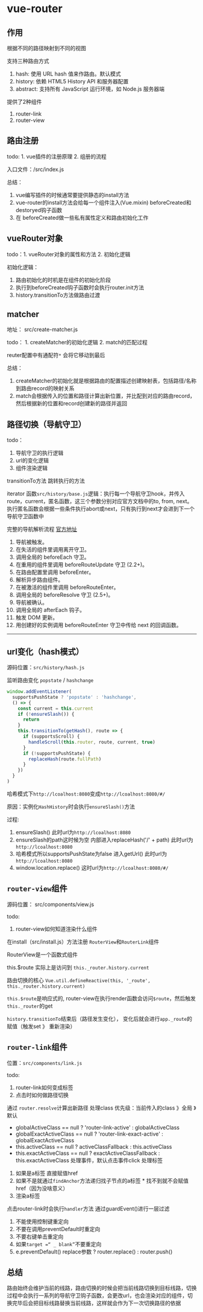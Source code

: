 # vue-router

## 作用

根据不同的路径映射到不同的视图

支持三种路由方式

  1. hash: 使用 URL hash 值来作路由。默认模式
  2. history: 依赖 HTML5 History API 和服务器配置
  3. abstract: 支持所有 JavaScript 运行环境，如 Node.js 服务器端

提供了2种组件

  1. router-link
  2. router-view

## 路由注册

todo: 1. vue插件的注册原理 2. 组册的流程

入口文件：/src/index.js

总结：

  1. vue编写插件的时候通常要提供静态的install方法
  2. vue-router的install方法会给每一个组件注入(Vue.mixin) beforeCreated和destoryed钩子函数
  3. 在 beforeCreated做一些私有属性定义和路由初始化工作

## vueRouter对象

todo：1. vueRouter对象的属性和方法 2. 初始化逻辑

初始化逻辑：

  1. 路由初始化的时机是在组件的初始化阶段
  2. 执行到beforeCreated钩子函数时会执行router.init方法
  3. history.transitionTo方法做路由过渡

## matcher

地址： src/create-matcher.js

todo： 1. createMatcher的初始化逻辑 2. match的匹配过程

reuter配置中有通配符`*` 会将它移动到最后

总结：

  1. createMatcher的初始化就是根据路由的配置描述创建映射表，包括路径/名称到路由record的映射关系
  2. match会根据传入的位置和路径计算出新位置，并比配到对应的路由record，然后根据新的位置和record创建新的路径并返回

## 路径切换（导航守卫）

todo：

  1. 导航守卫的执行逻辑
  2. url的变化逻辑
  3. 组件渲染逻辑

  transitionTo方法 跳转执行的方法

  iterator 函数`src/history/base.js`逻辑：执行每一个导航守卫hook，并传入route，current，匿名函数，这三个参数分别对应官方文档中的to, from, next。执行匿名函数会根据一些条件执行abort或next，只有执行到next才会进到下一个导航守卫函数中

完整的导航解析流程 [官方地址](https://router.vuejs.org/zh/guide/advanced/navigation-guards.html#%E5%AE%8C%E6%95%B4%E7%9A%84%E5%AF%BC%E8%88%AA%E8%A7%A3%E6%9E%90%E6%B5%81%E7%A8%8B)


1. 导航被触发。
2. 在失活的组件里调用离开守卫。
3. 调用全局的 beforeEach 守卫。
4. 在重用的组件里调用 beforeRouteUpdate 守卫 (2.2+)。
5. 在路由配置里调用 beforeEnter。
6. 解析异步路由组件。
7. 在被激活的组件里调用 beforeRouteEnter。
8. 调用全局的 beforeResolve 守卫 (2.5+)。
9. 导航被确认。
10. 调用全局的 afterEach 钩子。
11. 触发 DOM 更新。
12. 用创建好的实例调用 beforeRouteEnter 守卫中传给 next 的回调函数。

---

## url变化（hash模式）

源码位置：`src/history/hash.js`

监听路由变化 `popstate` / `hashchange`

```js
window.addEventListener(
  supportsPushState ? 'popstate' : 'hashchange',
  () => {
    const current = this.current
    if (!ensureSlash()) {
      return
    }
    this.transitionTo(getHash(), route => {
      if (supportsScroll) {
        handleScroll(this.router, route, current, true)
      }
      if (!supportsPushState) {
        replaceHash(route.fullPath)
      }
    })
  }
)
```

哈希模式下`http://lcoalhost:8080`变成`http://lcoalhost:8080/#/`

原因：实例化`HashHistory`时会执行`ensureSlash()`方法

过程:

  1. ensureSlash() 此时url为`http://lcoalhost:8080`
  2. ensureSlash的path这时候为空 内部进入replaceHash('/' + path) 此时url为`http://lcoalhost:8080`
  3. 哈希模式所以supportsPushState为false 进入getUrl() 此时url为`http://lcoalhost:8080`
  4.  window.location.replace() 这时url为`http://lcoalhost:8080/#/`


## `router-view`组件

源码位置： src/components/view.js

todo:
  1. router-view如何知道渲染什么组件

在install（src/install.js）方法注册 `RouterView`和`RouterLink`组件

RouterView是一个函数式组件

this.$route 实际上是访问到 `this._router.history.current`

路由切换的核心 `Vue.util.defineReactive(this, '_route', this._router.history.current)`

`this.$route`是响应式的, router-view在执行render函数会访问`$route`，然后触发`this._router`的get

 `history.transitionTo`结束后（路径发生变化）， 变化后就会进行`app._route`的赋值（触发set 》 重新渲染）


## `router-link`组件

位置：`src/components/link.js`

todo:
  1. router-link如何变成<a>标签
  2. 点击时如何做路径切换

通过 `router.resolve`计算出新路径
处理class 优先级：当前传入的class 》全局 》默认
  * globalActiveClass == null ? 'router-link-active' : globalActiveClass
  * globalExactActiveClass == null ? 'router-link-exact-active' : globalExactActiveClass
  * this.activeClass == null ? activeClassFallback : this.activeClass
  * this.exactActiveClass == null ? exactActiveClassFallback : this.exactActiveClass
处理事件，默认点击事件click
处理标签
  1. 如果是a标签 直接赋值href
  2. 如果不是就通过`findAnchor`方法递归找子节点的a标签
    * 找不到就不会赋值href（因为没啥意义）
  3. 渲染a标签

点击router-link时会执行`handler`方法
通过guardEvent()进行一层过滤
  1. 不能使用控制键重定向
  2. 不要在调用preventDefault时重定向
  3. 不要右键单击重定向
  4. 如果`target =“ _ blank”`不要重定向
  5. e.preventDefault()
replace参数 ? router.replace() :  router.push()


## 总结

路由始终会维护当前的线路，路由切换的时候会把当前线路切换到目标线路，切换过程中会执行一系列的导航守卫钩子函数，会更改url，也会渲染对应的组件，切换完毕后会把目标线路替换当前线路，这样就会作为下一次切换路径的依据
